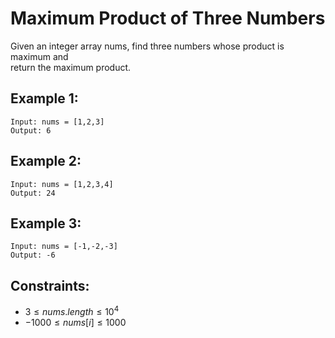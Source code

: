 # Maximum Product of Three Numbers

Given an integer array nums, find three numbers whose product is maximum and  
return the maximum product.

 
## Example 1:

    Input: nums = [1,2,3]
    Output: 6

## Example 2:

    Input: nums = [1,2,3,4]
    Output: 24

## Example 3:

    Input: nums = [-1,-2,-3]
    Output: -6


 
## Constraints:

* $3 \le nums.length \le 10^4$
* $-1000 \le nums[i] \le 1000$

